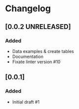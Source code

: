 # Changelog

## [0.0.2 UNRELEASED]

### Added

- Data examples & create tables
- Documentation
- Fixate linter version #10

## [0.0.1]

### Added

- Initial draft #1
